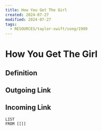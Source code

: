 ```yaml
---
title: How You Get The Girl
created: 2024-07-27
modified: 2024-07-27
tags:
  - RESOURCES/taylor-swift/song/1989
---
```

# How You Get The Girl
## Definition

## Outgoing Link

## Incoming Link
```dataview
LIST
FROM [[]]
```
